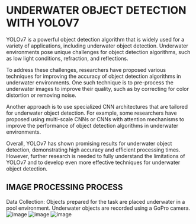 # UNDERWATER OBJECT DETECTION WITH YOLOV7 
YOLOv7 is a powerful object detection algorithm that is widely used for a variety of applications, including underwater object detection. Underwater environments pose unique challenges for object detection algorithms, such as low light conditions, refraction, and reflections.

To address these challenges, researchers have proposed various techniques for improving the accuracy of object detection algorithms in underwater environments. One such technique is to pre-process the underwater images to improve their quality, such as by correcting for color distortion or removing noise.

Another approach is to use specialized CNN architectures that are tailored for underwater object detection. For example, some researchers have proposed using multi-scale CNNs or CNNs with attention mechanisms to improve the performance of object detection algorithms in underwater environments.

Overall, YOLOv7 has shown promising results for underwater object detection, demonstrating high accuracy and efficient processing times. However, further research is needed to fully understand the limitations of YOLOv7 and to develop even more effective techniques for underwater object detection.

## IMAGE PROCESSING PROCESS
Data Collection: Objects prepared for the task are placed underwater in a pool environment. Underwater objects are recorded using a GoPro camera.
![image](https://user-images.githubusercontent.com/60732734/213562252-59aae302-1615-43e5-95cb-5c98786a2266.png)
![image](https://user-images.githubusercontent.com/60732734/213562309-ab952f8c-a58e-451b-9ec4-e12a4958a3b6.png)
![image](https://user-images.githubusercontent.com/60732734/213562352-54a48097-70f3-4a91-afcd-5c618e00641c.png)
